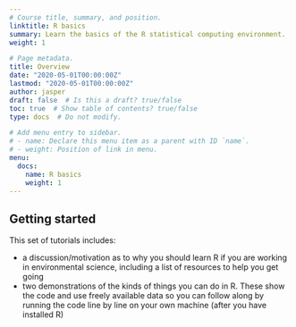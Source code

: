 ```yaml
---
# Course title, summary, and position.
linktitle: R basics
summary: Learn the basics of the R statistical computing environment.
weight: 1

# Page metadata.
title: Overview
date: "2020-05-01T00:00:00Z"
lastmod: "2020-05-01T00:00:00Z"
author: jasper
draft: false  # Is this a draft? true/false
toc: true  # Show table of contents? true/false
type: docs  # Do not modify.

# Add menu entry to sidebar.
# - name: Declare this menu item as a parent with ID `name`.
# - weight: Position of link in menu.
menu:
  docs:
    name: R basics
    weight: 1
---
```


## Getting started

This set of tutorials includes:
* a discussion/motivation as to why you should learn R if you are working in environmental science, including a list of resources to help you get going
* two demonstrations of the kinds of things you can do in R. These show the code and use freely available data so you can follow along by running the code line by line on your own machine (after you have installed R)
